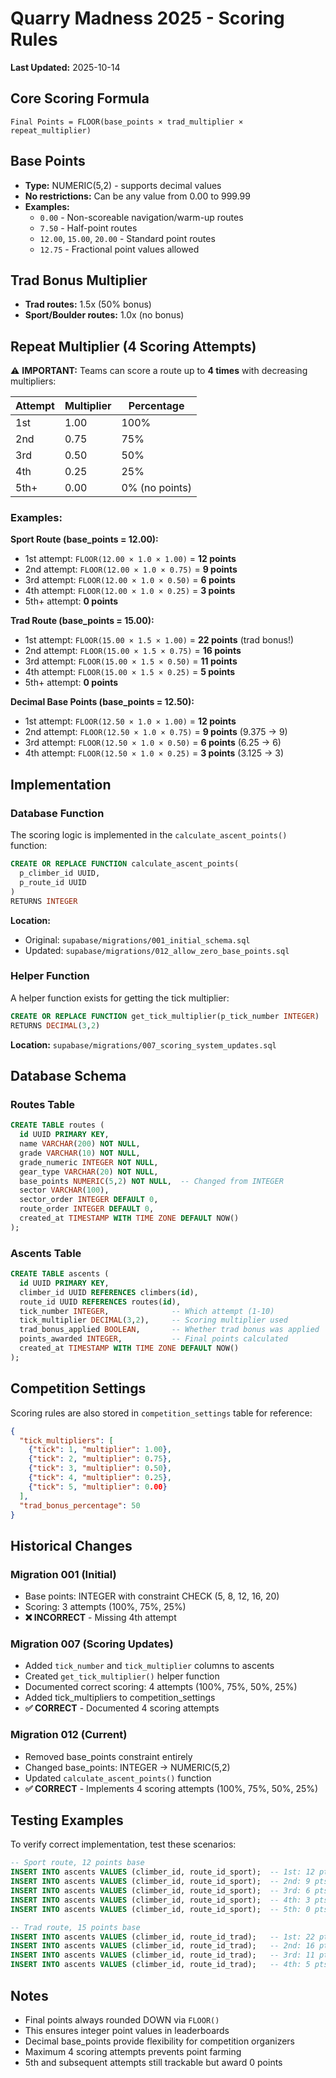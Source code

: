 # Quarry Madness 2025 - Scoring Rules

**Last Updated:** 2025-10-14

## Core Scoring Formula

```
Final Points = FLOOR(base_points × trad_multiplier × repeat_multiplier)
```

## Base Points

- **Type:** NUMERIC(5,2) - supports decimal values
- **No restrictions:** Can be any value from 0.00 to 999.99
- **Examples:**
  - `0.00` - Non-scoreable navigation/warm-up routes
  - `7.50` - Half-point routes
  - `12.00`, `15.00`, `20.00` - Standard point routes
  - `12.75` - Fractional point values allowed

## Trad Bonus Multiplier

- **Trad routes:** 1.5x (50% bonus)
- **Sport/Boulder routes:** 1.0x (no bonus)

## Repeat Multiplier (4 Scoring Attempts)

⚠️ **IMPORTANT:** Teams can score a route up to **4 times** with decreasing multipliers:

| Attempt | Multiplier | Percentage |
|---------|-----------|------------|
| 1st     | 1.00      | 100%       |
| 2nd     | 0.75      | 75%        |
| 3rd     | 0.50      | 50%        |
| 4th     | 0.25      | 25%        |
| 5th+    | 0.00      | 0% (no points) |

### Examples:

**Sport Route (base_points = 12.00):**
- 1st attempt: `FLOOR(12.00 × 1.0 × 1.00)` = **12 points**
- 2nd attempt: `FLOOR(12.00 × 1.0 × 0.75)` = **9 points**
- 3rd attempt: `FLOOR(12.00 × 1.0 × 0.50)` = **6 points**
- 4th attempt: `FLOOR(12.00 × 1.0 × 0.25)` = **3 points**
- 5th+ attempt: **0 points**

**Trad Route (base_points = 15.00):**
- 1st attempt: `FLOOR(15.00 × 1.5 × 1.00)` = **22 points** (trad bonus!)
- 2nd attempt: `FLOOR(15.00 × 1.5 × 0.75)` = **16 points**
- 3rd attempt: `FLOOR(15.00 × 1.5 × 0.50)` = **11 points**
- 4th attempt: `FLOOR(15.00 × 1.5 × 0.25)` = **5 points**
- 5th+ attempt: **0 points**

**Decimal Base Points (base_points = 12.50):**
- 1st attempt: `FLOOR(12.50 × 1.0 × 1.00)` = **12 points**
- 2nd attempt: `FLOOR(12.50 × 1.0 × 0.75)` = **9 points** (9.375 → 9)
- 3rd attempt: `FLOOR(12.50 × 1.0 × 0.50)` = **6 points** (6.25 → 6)
- 4th attempt: `FLOOR(12.50 × 1.0 × 0.25)` = **3 points** (3.125 → 3)

## Implementation

### Database Function

The scoring logic is implemented in the `calculate_ascent_points()` function:

```sql
CREATE OR REPLACE FUNCTION calculate_ascent_points(
  p_climber_id UUID,
  p_route_id UUID
)
RETURNS INTEGER
```

**Location:** 
- Original: `supabase/migrations/001_initial_schema.sql`
- Updated: `supabase/migrations/012_allow_zero_base_points.sql`

### Helper Function

A helper function exists for getting the tick multiplier:

```sql
CREATE OR REPLACE FUNCTION get_tick_multiplier(p_tick_number INTEGER)
RETURNS DECIMAL(3,2)
```

**Location:** `supabase/migrations/007_scoring_system_updates.sql`

## Database Schema

### Routes Table

```sql
CREATE TABLE routes (
  id UUID PRIMARY KEY,
  name VARCHAR(200) NOT NULL,
  grade VARCHAR(10) NOT NULL,
  grade_numeric INTEGER NOT NULL,
  gear_type VARCHAR(20) NOT NULL,
  base_points NUMERIC(5,2) NOT NULL,  -- Changed from INTEGER
  sector VARCHAR(100),
  sector_order INTEGER DEFAULT 0,
  route_order INTEGER DEFAULT 0,
  created_at TIMESTAMP WITH TIME ZONE DEFAULT NOW()
);
```

### Ascents Table

```sql
CREATE TABLE ascents (
  id UUID PRIMARY KEY,
  climber_id UUID REFERENCES climbers(id),
  route_id UUID REFERENCES routes(id),
  tick_number INTEGER,              -- Which attempt (1-10)
  tick_multiplier DECIMAL(3,2),     -- Scoring multiplier used
  trad_bonus_applied BOOLEAN,       -- Whether trad bonus was applied
  points_awarded INTEGER,           -- Final points calculated
  created_at TIMESTAMP WITH TIME ZONE DEFAULT NOW()
);
```

## Competition Settings

Scoring rules are also stored in `competition_settings` table for reference:

```json
{
  "tick_multipliers": [
    {"tick": 1, "multiplier": 1.00},
    {"tick": 2, "multiplier": 0.75},
    {"tick": 3, "multiplier": 0.50},
    {"tick": 4, "multiplier": 0.25},
    {"tick": 5, "multiplier": 0.00}
  ],
  "trad_bonus_percentage": 50
}
```

## Historical Changes

### Migration 001 (Initial)
- Base points: INTEGER with constraint CHECK (5, 8, 12, 16, 20)
- Scoring: 3 attempts (100%, 75%, 25%)
- **❌ INCORRECT** - Missing 4th attempt

### Migration 007 (Scoring Updates)
- Added `tick_number` and `tick_multiplier` columns to ascents
- Created `get_tick_multiplier()` helper function
- Documented correct scoring: 4 attempts (100%, 75%, 50%, 25%)
- Added tick_multipliers to competition_settings
- **✅ CORRECT** - Documented 4 scoring attempts

### Migration 012 (Current)
- Removed base_points constraint entirely
- Changed base_points: INTEGER → NUMERIC(5,2)
- Updated `calculate_ascent_points()` function
- **✅ CORRECT** - Implements 4 scoring attempts (100%, 75%, 50%, 25%)

## Testing Examples

To verify correct implementation, test these scenarios:

```sql
-- Sport route, 12 points base
INSERT INTO ascents VALUES (climber_id, route_id_sport);  -- 1st: 12 pts
INSERT INTO ascents VALUES (climber_id, route_id_sport);  -- 2nd: 9 pts
INSERT INTO ascents VALUES (climber_id, route_id_sport);  -- 3rd: 6 pts
INSERT INTO ascents VALUES (climber_id, route_id_sport);  -- 4th: 3 pts
INSERT INTO ascents VALUES (climber_id, route_id_sport);  -- 5th: 0 pts

-- Trad route, 15 points base
INSERT INTO ascents VALUES (climber_id, route_id_trad);   -- 1st: 22 pts (15 × 1.5)
INSERT INTO ascents VALUES (climber_id, route_id_trad);   -- 2nd: 16 pts
INSERT INTO ascents VALUES (climber_id, route_id_trad);   -- 3rd: 11 pts
INSERT INTO ascents VALUES (climber_id, route_id_trad);   -- 4th: 5 pts
```

## Notes

- Final points always rounded DOWN via `FLOOR()`
- This ensures integer point values in leaderboards
- Decimal base_points provide flexibility for competition organizers
- Maximum 4 scoring attempts prevents point farming
- 5th and subsequent attempts still trackable but award 0 points
